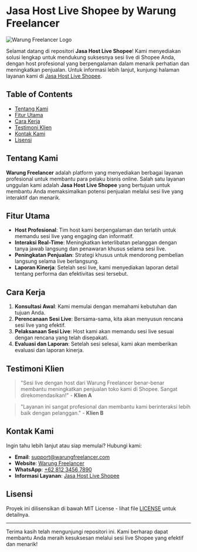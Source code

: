# Jasa Host Live Shopee by Warung Freelancer

![Warung Freelancer Logo](https://warungfreelancer.com/logo.png)

Selamat datang di repositori **Jasa Host Live Shopee**! Kami menyediakan solusi lengkap untuk mendukung suksesnya sesi live di Shopee Anda, dengan host profesional yang berpengalaman dalam menarik perhatian dan meningkatkan penjualan. Untuk informasi lebih lanjut, kunjungi halaman layanan kami di [Jasa Host Live Shopee](https://warungfreelancer.com/jasa-host-live-shopee).

## Table of Contents

- [Tentang Kami](#tentang-kami)
- [Fitur Utama](#fitur-utama)
- [Cara Kerja](#cara-kerja)
- [Testimoni Klien](#testimoni-klien)
- [Kontak Kami](#kontak-kami)
- [Lisensi](#lisensi)

## Tentang Kami

**Warung Freelancer** adalah platform yang menyediakan berbagai layanan profesional untuk membantu para pelaku bisnis online. Salah satu layanan unggulan kami adalah **Jasa Host Live Shopee** yang bertujuan untuk membantu Anda memaksimalkan potensi penjualan melalui sesi live yang interaktif dan menarik.

## Fitur Utama

- **Host Profesional**: Tim host kami berpengalaman dan terlatih untuk memandu sesi live yang engaging dan informatif.
- **Interaksi Real-Time**: Meningkatkan keterlibatan pelanggan dengan tanya jawab langsung dan penawaran khusus selama sesi live.
- **Peningkatan Penjualan**: Strategi khusus untuk mendorong pembelian langsung selama live berlangsung.
- **Laporan Kinerja**: Setelah sesi live, kami menyediakan laporan detail tentang performa dan efektivitas sesi tersebut.

## Cara Kerja

1. **Konsultasi Awal**: Kami memulai dengan memahami kebutuhan dan tujuan Anda.
2. **Perencanaan Sesi Live**: Bersama-sama, kita akan menyusun rencana sesi live yang efektif.
3. **Pelaksanaan Sesi Live**: Host kami akan memandu sesi live sesuai dengan rencana yang telah disepakati.
4. **Evaluasi dan Laporan**: Setelah sesi selesai, kami akan memberikan evaluasi dan laporan kinerja.

## Testimoni Klien

> "Sesi live dengan host dari Warung Freelancer benar-benar membantu meningkatkan penjualan toko kami di Shopee. Sangat direkomendasikan!" - **Klien A**

> "Layanan ini sangat profesional dan membantu kami berinteraksi lebih baik dengan pelanggan." - **Klien B**

## Kontak Kami

Ingin tahu lebih lanjut atau siap memulai? Hubungi kami:

- **Email**: [support@warungfreelancer.com](mailto:support@warungfreelancer.com)
- **Website**: [Warung Freelancer](https://warungfreelancer.com)
- **WhatsApp**: [+62 812 3456 7890](https://wa.me/6281234567890)
- **Informasi Layanan**: [Jasa Host Live Shopee](https://warungfreelancer.com/jasa-host-live-shopee)

## Lisensi

Proyek ini dilisensikan di bawah MIT License - lihat file [LICENSE](LICENSE) untuk detailnya.

---

Terima kasih telah mengunjungi repositori ini. Kami berharap dapat membantu Anda meraih kesuksesan melalui sesi live Shopee yang efektif dan menarik!
